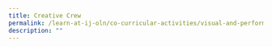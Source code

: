 ```yaml
---
title: Creative Crew
permalink: /learn-at-ij-oln/co-curricular-activities/visual-and-performing-arts/creative-crew/
description: ""
---
```

